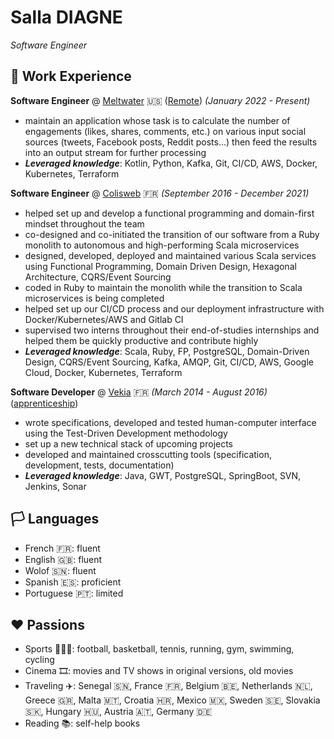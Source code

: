 # Salla DIAGNE

_Software Engineer_

## 💼 Work Experience

**Software Engineer** @ [Meltwater](https://www.meltwater.com/) 🇺🇸 (<u>Remote</u>) _(January 2022 - Present)_

- maintain an application whose task is to calculate the number of engagements (likes, shares, comments, etc.) on various input social sources (tweets, Facebook posts, Reddit posts...) then feed the results into an output stream for further processing
- **_Leveraged knowledge_**: Kotlin, Python, Kafka, Git, CI/CD, AWS, Docker, Kubernetes, Terraform

**Software Engineer** @ [Colisweb](https://www.colisweb.com/) 🇫🇷 _(September 2016 - December 2021)_

- helped set up and develop a functional programming and domain-first mindset throughout the team
- co-designed and co-initiated the transition of our software from a Ruby monolith to autonomous and high-performing Scala microservices
- designed, developed, deployed and maintained various Scala services using Functional Programming, Domain Driven Design, Hexagonal Architecture, CQRS/Event Sourcing
- coded in Ruby to maintain the monolith while the transition to Scala microservices is being completed
- helped set up our CI/CD process and our deployment infrastructure with Docker/Kubernetes/AWS and Gitlab CI
- supervised two interns throughout their end-of-studies internships and helped them be quickly productive and contribute highly
- **_Leveraged knowledge_**: Scala, Ruby, FP, PostgreSQL, Domain-Driven Design, CQRS/Event Sourcing, Kafka, AMQP, Git, CI/CD, AWS, Google Cloud, Docker, Kubernetes, Terraform

**Software Developer** @ [Vekia](https://www.vekia.fr/) 🇫🇷 _(March 2014 - August 2016)_ (<u>apprenticeship</u>)

- wrote specifications, developed and tested human-computer interface using the Test-Driven Development methodology
- set up a new technical stack of upcoming projects
- developed and maintained crosscutting tools (specification, development, tests, documentation)
- **_Leveraged knowledge_**: Java, GWT, PostgreSQL, SpringBoot, SVN, Jenkins, Sonar

## 🏳️ Languages

- French 🇫🇷: fluent
- English 🇬🇧: fluent
- Wolof 🇸🇳: fluent
- Spanish 🇪🇸: proficient
- Portuguese 🇵🇹: limited

## ❤️ Passions

- Sports 🏃🏾‍♂️: football, basketball, tennis, running, gym, swimming, cycling
- Cinema 🎞️: movies and TV shows in original versions, old movies
- Traveling ✈️: Senegal 🇸🇳, France 🇫🇷, Belgium 🇧🇪, Netherlands 🇳🇱, Greece 🇬🇷, Malta 🇲🇹, Croatia 🇭🇷, Mexico 🇲🇽, Sweden 🇸🇪, Slovakia 🇸🇰, Hungary 🇭🇺, Austria 🇦🇹, Germany 🇩🇪
- Reading 📚: self-help books